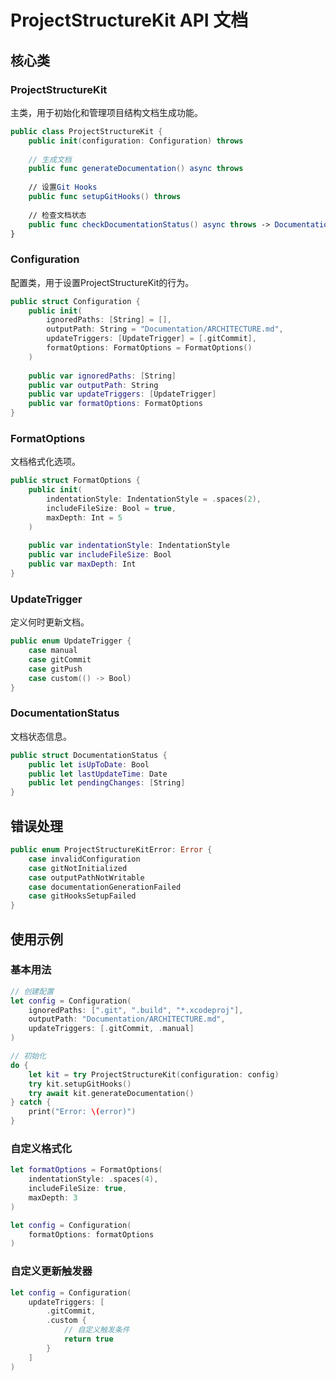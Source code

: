 # ProjectStructureKit API 文档

## 核心类

### ProjectStructureKit

主类，用于初始化和管理项目结构文档生成功能。

```swift
public class ProjectStructureKit {
    public init(configuration: Configuration) throws
    
    // 生成文档
    public func generateDocumentation() async throws
    
    // 设置Git Hooks
    public func setupGitHooks() throws
    
    // 检查文档状态
    public func checkDocumentationStatus() async throws -> DocumentationStatus
}
```

### Configuration

配置类，用于设置ProjectStructureKit的行为。

```swift
public struct Configuration {
    public init(
        ignoredPaths: [String] = [],
        outputPath: String = "Documentation/ARCHITECTURE.md",
        updateTriggers: [UpdateTrigger] = [.gitCommit],
        formatOptions: FormatOptions = FormatOptions()
    )
    
    public var ignoredPaths: [String]
    public var outputPath: String
    public var updateTriggers: [UpdateTrigger]
    public var formatOptions: FormatOptions
}
```

### FormatOptions

文档格式化选项。

```swift
public struct FormatOptions {
    public init(
        indentationStyle: IndentationStyle = .spaces(2),
        includeFileSize: Bool = true,
        maxDepth: Int = 5
    )
    
    public var indentationStyle: IndentationStyle
    public var includeFileSize: Bool
    public var maxDepth: Int
}
```

### UpdateTrigger

定义何时更新文档。

```swift
public enum UpdateTrigger {
    case manual
    case gitCommit
    case gitPush
    case custom(() -> Bool)
}
```

### DocumentationStatus

文档状态信息。

```swift
public struct DocumentationStatus {
    public let isUpToDate: Bool
    public let lastUpdateTime: Date
    public let pendingChanges: [String]
}
```

## 错误处理

```swift
public enum ProjectStructureKitError: Error {
    case invalidConfiguration
    case gitNotInitialized
    case outputPathNotWritable
    case documentationGenerationFailed
    case gitHooksSetupFailed
}
```

## 使用示例

### 基本用法

```swift
// 创建配置
let config = Configuration(
    ignoredPaths: [".git", ".build", "*.xcodeproj"],
    outputPath: "Documentation/ARCHITECTURE.md",
    updateTriggers: [.gitCommit, .manual]
)

// 初始化
do {
    let kit = try ProjectStructureKit(configuration: config)
    try kit.setupGitHooks()
    try await kit.generateDocumentation()
} catch {
    print("Error: \(error)")
}
```

### 自定义格式化

```swift
let formatOptions = FormatOptions(
    indentationStyle: .spaces(4),
    includeFileSize: true,
    maxDepth: 3
)

let config = Configuration(
    formatOptions: formatOptions
)
```

### 自定义更新触发器

```swift
let config = Configuration(
    updateTriggers: [
        .gitCommit,
        .custom { 
            // 自定义触发条件
            return true
        }
    ]
)
``` 